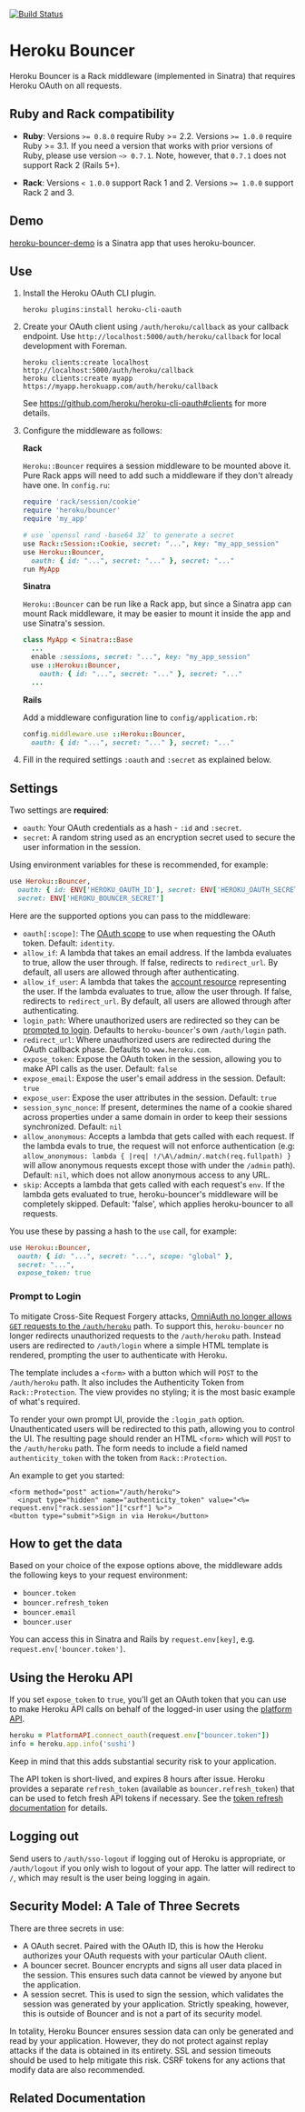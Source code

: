 [![Build Status](https://github.com/sharpstone/heroku-bouncer/actions/workflows/ci.yml/badge.svg)](https://github.com/sharpstone/heroku-bouncer/actions)

# Heroku Bouncer

Heroku Bouncer is a Rack middleware (implemented in Sinatra) that
requires Heroku OAuth on all requests.

## Ruby and Rack compatibility

* **Ruby**: Versions `>= 0.8.0` require Ruby >= 2.2. Versions `>= 1.0.0` require Ruby >= 3.1.
  If you need a version that works with prior versions of Ruby, please use version `~> 0.7.1`.
  Note, however, that `0.7.1` does not support Rack 2 (Rails 5+).

* **Rack**: Versions `< 1.0.0` support Rack 1 and 2. Versions `>= 1.0.0` support Rack 2 and 3.

## Demo

[heroku-bouncer-demo](https://github.com/schneems/heroku-bouncer-demo) is a
Sinatra app that uses heroku-bouncer.

## Use

1. Install the Heroku OAuth CLI plugin.

    ```console
    heroku plugins:install heroku-cli-oauth
    ```

2. Create your OAuth client using `/auth/heroku/callback` as your
   callback endpoint. Use `http://localhost:5000/auth/heroku/callback`
   for local development with Foreman.

    ```console
    heroku clients:create localhost http://localhost:5000/auth/heroku/callback
    heroku clients:create myapp https://myapp.herokuapp.com/auth/heroku/callback
    ```

    See https://github.com/heroku/heroku-cli-oauth#clients for more details.

3. Configure the middleware as follows:

    **Rack**

    `Heroku::Bouncer` requires a session middleware to be mounted above
    it. Pure Rack apps will need to add such a middleware if they don't
    already have one. In `config.ru`:

    ```ruby
    require 'rack/session/cookie'
    require 'heroku/bouncer'
    require 'my_app'

    # use `openssl rand -base64 32` to generate a secret
    use Rack::Session::Cookie, secret: "...", key: "my_app_session"
    use Heroku::Bouncer,
      oauth: { id: "...", secret: "..." }, secret: "..."
    run MyApp
    ```

    **Sinatra**

    `Heroku::Bouncer` can be run like a Rack app, but since a Sinatra
    app can mount Rack middleware, it may be easier to mount it inside
    the app and use Sinatra's session.

    ```ruby
    class MyApp < Sinatra::Base
      ...
      enable :sessions, secret: "...", key: "my_app_session"
      use ::Heroku::Bouncer,
        oauth: { id: "...", secret: "..." }, secret: "..."
      ...
    ```

    **Rails**

    Add a middleware configuration line to `config/application.rb`:

    ```ruby
    config.middleware.use ::Heroku::Bouncer,
      oauth: { id: "...", secret: "..." }, secret: "..."
    ```

4. Fill in the required settings `:oauth` and `:secret` as explained
   below.

## Settings

Two settings are **required**:

* `oauth`: Your OAuth credentials as a hash - `:id` and `:secret`.
* `secret`: A random string used as an encryption secret used to secure
  the user information in the session.

Using environment variables for these is recommended, for example:

```ruby
use Heroku::Bouncer,
  oauth: { id: ENV['HEROKU_OAUTH_ID'], secret: ENV['HEROKU_OAUTH_SECRET'] },
  secret: ENV['HEROKU_BOUNCER_SECRET']
```

Here are the supported options you can pass to the middleware:

* `oauth[:scope]`: The [OAuth scope][] to use when requesting the OAuth
  token. Default: `identity`.
* `allow_if`: A lambda that takes an email address. If the lambda evaluates to
  true, allow the user through. If false, redirects to `redirect_url`.
  By default, all users are allowed through after authenticating.
* `allow_if_user`: A lambda that takes the
  [account resource](https://devcenter.heroku.com/articles/platform-api-reference#account)
  representing the user. If the lambda evaluates to true, allow the user
  through. If false, redirects to `redirect_url`. By default, all users are
  allowed through after authenticating.
* `login_path`: Where unauthorized users are redirected so they can be [prompted to login](#prompt-to-login). Defaults to `heroku-bouncer`'s own `/auth/login` path.
* `redirect_url`: Where unauthorized users are redirected during the OAuth callback phase. Defaults to `www.heroku.com`.
* `expose_token`: Expose the OAuth token in the session, allowing you to
  make API calls as the user. Default: `false`
* `expose_email`: Expose the user's email address in the session.
  Default: `true`
* `expose_user`: Expose the user attributes in the session. Default:
  `true`
* `session_sync_nonce`: If present, determines the name of a cookie
  shared across properties under a same domain in order to keep their
  sessions synchronized. Default: `nil`
* `allow_anonymous`: Accepts a lambda that gets called with each
  request. If the lambda evals to true, the request will not enforce
  authentication (e.g:
  `allow_anonymous: lambda { |req| !/\A\/admin/.match(req.fullpath) }`
  will allow anonymous requests except those with under the `/admin`
  path). Default: `nil`, which does not allow anonymous access to any
  URL.
* `skip`: Accepts a lambda that gets called with each request's `env`.
  If the lambda gets evaluated to true, heroku-bouncer's middleware will
  be completely skipped. Default: 'false', which applies heroku-bouncer
  to all requests.

You use these by passing a hash to the `use` call, for example:

```ruby
use Heroku::Bouncer,
  oauth: { id: "...", secret: "...", scope: "global" },
  secret: "...",
  expose_token: true
```

### Prompt to Login

To mitigate Cross-Site Request Forgery attacks, [OmniAuth no longer allows `GET` requests to the `/auth/heroku`](https://github.com/omniauth/omniauth/wiki/Upgrading-to-2.0) path.
To support this, `heroku-bouncer` no longer redirects unauthorized requests to the `/auth/heroku` path.
Instead users are redirected to `/auth/login` where a simple HTML template is rendered, prompting the user to authenticate with Heroku.

The template includes a `<form>` with a button which will `POST` to the `/auth/heroku` path.
It also includes the Authenticity Token from `Rack::Protection`.
The view provides no styling; it is the most basic example of what's required.

To render your own prompt UI, provide the `:login_path` option.
Unauthenticated users will be redirected to this path, allowing you to control the UI.
The resulting page should render an HTML `<form>` which will `POST` to the `/auth/heroku` path.
The form needs to include a field named `authenticity_token` with the token from `Rack::Protection`.

An example to get you started:

```erb
<form method="post" action="/auth/heroku">
  <input type="hidden" name="authenticity_token" value="<%= request.env["rack.session"]["csrf"] %>">
<button type="submit">Sign in via Heroku</button>
```

## How to get the data

Based on your choice of the expose options above, the middleware adds
the following keys to your request environment:

* `bouncer.token`
* `bouncer.refresh_token`
* `bouncer.email`
* `bouncer.user`

You can access this in Sinatra and Rails by  `request.env[key]`, e.g.
`request.env['bouncer.token']`.

## Using the Heroku API

If you set `expose_token` to `true`, you'll get an OAuth token that you
can use to make Heroku API calls on behalf of the logged-in user using
the [platform API][platform-api].

```ruby
heroku = PlatformAPI.connect_oauth(request.env["bouncer.token"])
info = heroku.app.info('sushi')
```

Keep in mind that this adds substantial security risk to your
application.

The API token is short-lived, and expires 8 hours after issue. Heroku provides
a separate `refresh_token` (available as `bouncer.refresh_token`) that can be
used to fetch fresh API tokens if necessary. See the
[token refresh documentation](https://devcenter.heroku.com/articles/oauth#token-refresh)
for details.

## Logging out

Send users to `/auth/sso-logout` if logging out of Heroku is
appropriate, or `/auth/logout` if you only wish to logout of your app.
The latter will redirect to `/`, which may result is the user being
logging in again.

## Security Model: A Tale of Three Secrets

There are three secrets in use:

* A OAuth secret. Paired with the OAuth ID, this is how the Heroku
  authorizes your OAuth requests with your particular OAuth client.
* A bouncer secret. Bouncer encrypts and signs all user data placed in
  the session. This ensures such data cannot be viewed by anyone but the
  application.
* A session secret. This is used to sign the session, which validates
  the session was generated by your application. Strictly speaking,
  however, this is outside of Bouncer and is not a part of its security
  model.

In totality, Heroku Bouncer ensures session data can only be generated
and read by your application. However, they do not protect against
replay attacks if the data is obtained in its entirety. SSL and session
timeouts should be used to help mitigate this risk. CSRF tokens for any
actions that modify data are also recommended.

## Related Documentation

[inheritance]: https://gist.github.com/wuputah/5534428
[OAuth scope]: https://devcenter.heroku.com/articles/oauth#scopes
[platform-api]: https://github.com/heroku/platform-api
